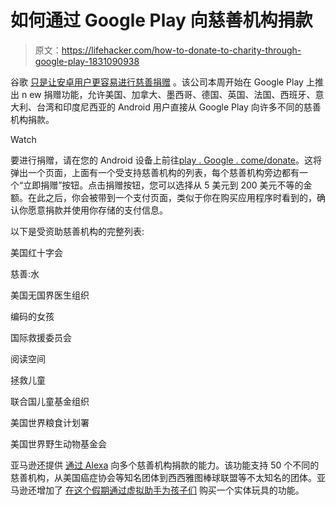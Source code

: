 # 如何通过 Google Play 向慈善机构捐款

> 原文：<https://lifehacker.com/how-to-donate-to-charity-through-google-play-1831090938>

谷歌 [只是让安卓用户更容易进行慈善捐赠](https://twocents.lifehacker.com/nows-the-time-to-give-more-to-charity-1821449709) 。该公司本周开始在 Google Play 上推出 n ew 捐赠功能，允许美国、加拿大、墨西哥、德国、英国、法国、西班牙、意大利、台湾和印度尼西亚的 Android 用户直接从 Google Play 向许多不同的慈善机构捐款。

Watch

要进行捐赠，请在您的 Android 设备上前往[play . Google . come/donate](http://play.google.com/donate)。这将弹出一个页面，上面有一个受支持慈善机构的列表，每个慈善机构旁边都有一个“立即捐赠”按钮。点击捐赠按钮，您可以选择从 5 美元到 200 美元不等的金额。在此之后，你会被带到一个支付页面，类似于你在购买应用程序时看到的，确认你愿意捐款并使用你存储的支付信息。

以下是受资助慈善机构的完整列表:

美国红十字会

慈善:水

美国无国界医生组织

编码的女孩

国际救援委员会

阅读空间

拯救儿童

联合国儿童基金组织

美国世界粮食计划署

美国世界野生动物基金会

亚马逊还提供 [通过 Alexa](https://lifehacker.com/how-to-donate-to-charity-using-alexa-1824265044) 向多个慈善机构捐款的能力。该功能支持 50 个不同的慈善机构，从美国癌症协会等知名团体到西西雅图棒球联盟等不太知名的团体。亚马逊还增加了 [在这个假期通过虚拟助手为孩子们](https://lifehacker.com/how-to-donate-to-toys-for-tots-using-alexa-1830689270) 购买一个实体玩具的功能。